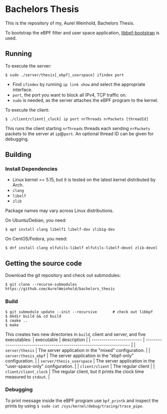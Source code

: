 Bachelors Thesis
===

This is the repository of my, Aurel Weinhold, Bachelors Thesis.

To bootstrap the eBPF filter and user space application,
[libbpf-bootstrap](https://github.com/libbpf/libbpf-bootstrap.git) is used.


## Running

To execute the server:
```shell
$ sudo ./server/thesis[_ebpf|_userspace] ifindex port
```
- Find `ifindex` by running `ip link show` and select the appropriate interface.
- `port`, the port you want to block all IPv4, TCP traffic on.
- `sudo` is needed, as the server attaches the eBPF program to the kernel.

To execute the client:
```
$ ./client/client[_clock] ip port nrThreads nrPackets [threadId]
```
This runs the client starting `nrThreads` threads each sending `nrPackets`
packets to the server at `ip`@`port`. An optional thread ID can be given for
debugging.


## Building

### Install Dependencies

- Linux kernel >= 5.15, but it is tested on the latest kernel distributed by
  Arch.
- `clang`
- `libelf`
- `zlib`

Package names may vary across Linux distributions.

On Ubuntu/Debian, you need:
```shell
$ apt install clang libelf1 libelf-dev zlib1g-dev
```

On CentOS/Fedora, you need:
```shell
$ dnf install clang elfutils-libelf elfutils-libelf-devel zlib-devel
```
## Getting the source code

Download the git repository and check out submodules:
```shell
$ git clone --recurse-submodules https://github.com/AurelWeinhold/bachelors_thesis
```


### Build

```shell
$ git submodule update --init --recursive       # check out libbpf
$ mkdir build && cd build
$ cmake ..
$ make
```

This creates two new directories in `build`, client and server, and five
executables:
| executable                | description                                                            |
| ------------------------- | ---------------------------------------------------------------------- |
| `server/thesis`           | The server application in the "mixed" configuration.                   |
| `server/thesis_ebpf`      | The server application in the "ebpf-only" configuration.               |
| `server/thesis_userspace` | The server application in the "user-space-only" configuration.         |
| `client/client`           | The regular client                                                     |
| `client/client_clock`     | The regular client, but it prints the clock time measured to `stdout`. |

### Debugging

To print message inside the eBPF program use `bpf_printk` and inspect the prints
by using `$ sudo cat /sys/kernel/debug/tracing/trace_pipe`.
